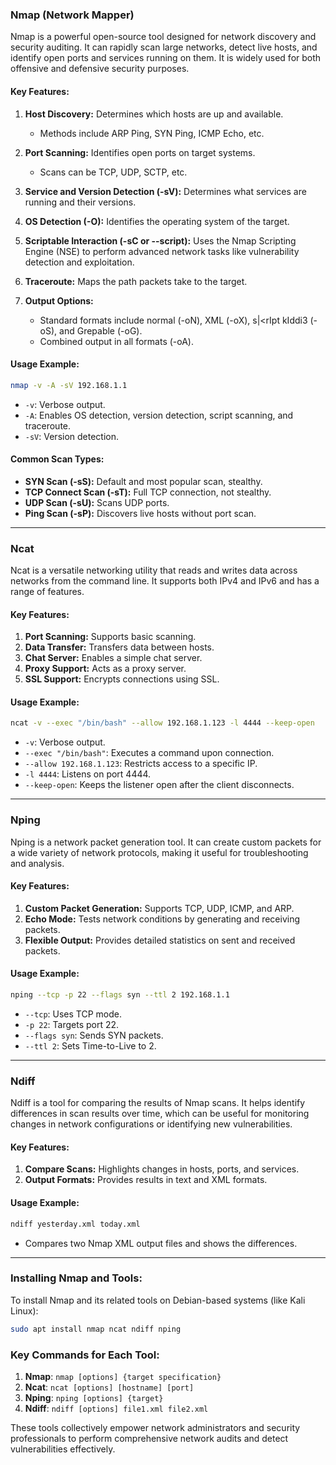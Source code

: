 ### **Nmap (Network Mapper)**
Nmap is a powerful open-source tool designed for network discovery and security auditing. It can rapidly scan large networks, detect live hosts, and identify open ports and services running on them. It is widely used for both offensive and defensive security purposes.

#### **Key Features:**
1. **Host Discovery:** Determines which hosts are up and available.
   - Methods include ARP Ping, SYN Ping, ICMP Echo, etc.
   
2. **Port Scanning:** Identifies open ports on target systems.
   - Scans can be TCP, UDP, SCTP, etc.

3. **Service and Version Detection (-sV):** Determines what services are running and their versions.

4. **OS Detection (-O):** Identifies the operating system of the target.

5. **Scriptable Interaction (-sC or --script):** Uses the Nmap Scripting Engine (NSE) to perform advanced network tasks like vulnerability detection and exploitation.

6. **Traceroute:** Maps the path packets take to the target.

7. **Output Options:**
   - Standard formats include normal (-oN), XML (-oX), s|<rIpt kIddi3 (-oS), and Grepable (-oG).
   - Combined output in all formats (-oA).

#### **Usage Example:**
```bash
nmap -v -A -sV 192.168.1.1
```
- `-v`: Verbose output.
- `-A`: Enables OS detection, version detection, script scanning, and traceroute.
- `-sV`: Version detection.

#### **Common Scan Types:**
- **SYN Scan (-sS):** Default and most popular scan, stealthy.
- **TCP Connect Scan (-sT):** Full TCP connection, not stealthy.
- **UDP Scan (-sU):** Scans UDP ports.
- **Ping Scan (-sP):** Discovers live hosts without port scan.

---

### **Ncat**
Ncat is a versatile networking utility that reads and writes data across networks from the command line. It supports both IPv4 and IPv6 and has a range of features.

#### **Key Features:**
1. **Port Scanning:** Supports basic scanning.
2. **Data Transfer:** Transfers data between hosts.
3. **Chat Server:** Enables a simple chat server.
4. **Proxy Support:** Acts as a proxy server.
5. **SSL Support:** Encrypts connections using SSL.

#### **Usage Example:**
```bash
ncat -v --exec "/bin/bash" --allow 192.168.1.123 -l 4444 --keep-open
```
- `-v`: Verbose output.
- `--exec "/bin/bash"`: Executes a command upon connection.
- `--allow 192.168.1.123`: Restricts access to a specific IP.
- `-l 4444`: Listens on port 4444.
- `--keep-open`: Keeps the listener open after the client disconnects.

---

### **Nping**
Nping is a network packet generation tool. It can create custom packets for a wide variety of network protocols, making it useful for troubleshooting and analysis.

#### **Key Features:**
1. **Custom Packet Generation:** Supports TCP, UDP, ICMP, and ARP.
2. **Echo Mode:** Tests network conditions by generating and receiving packets.
3. **Flexible Output:** Provides detailed statistics on sent and received packets.

#### **Usage Example:**
```bash
nping --tcp -p 22 --flags syn --ttl 2 192.168.1.1
```
- `--tcp`: Uses TCP mode.
- `-p 22`: Targets port 22.
- `--flags syn`: Sends SYN packets.
- `--ttl 2`: Sets Time-to-Live to 2.

---

### **Ndiff**
Ndiff is a tool for comparing the results of Nmap scans. It helps identify differences in scan results over time, which can be useful for monitoring changes in network configurations or identifying new vulnerabilities.

#### **Key Features:**
1. **Compare Scans:** Highlights changes in hosts, ports, and services.
2. **Output Formats:** Provides results in text and XML formats.
   
#### **Usage Example:**
```bash
ndiff yesterday.xml today.xml
```
- Compares two Nmap XML output files and shows the differences.

---

### **Installing Nmap and Tools:**
To install Nmap and its related tools on Debian-based systems (like Kali Linux):
```bash
sudo apt install nmap ncat ndiff nping
```

### **Key Commands for Each Tool:**
1. **Nmap**: `nmap [options] {target specification}`
2. **Ncat**: `ncat [options] [hostname] [port]`
3. **Nping**: `nping [options] {target}`
4. **Ndiff**: `ndiff [options] file1.xml file2.xml`

These tools collectively empower network administrators and security professionals to perform comprehensive network audits and detect vulnerabilities effectively.
